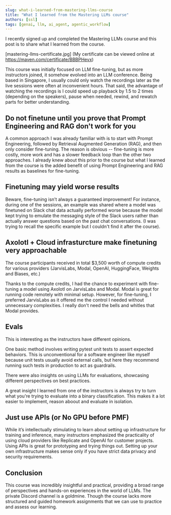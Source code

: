 ```yaml
---
slug: what-i-learned-from-mastering-llms-course
title: "What I learned from the Mastering LLMs course"
authors: [ssl]
tags: [genai, llm, ai_agent, agentic_workflow]
---
```


I recently signed up and completed the Mastering LLMs course and this post is to share what I learned from the course.

[mastering-llms-certificate.jpg]
(My certificate can be viewed online at https://maven.com/certificate/BBBPHevx)

This course was initially focused on LLM fine-tuning, but as more instructors joined, it somehow evolved into an LLM conference.
Being based in Singapore, I usually could only watch the recordings later as the live sessions were often at inconvenient hours.
That said, the advantage of watching the recordings is I could speed up playback by 1.5 to 2 times (depending on the speakers),
pause when needed, rewind, and rewatch parts for better understanding.

## Do not finetune until you prove that Prompt Engineering and RAG don't work for you

A common approach I was already familiar with is to start with Prompt Engineering,
followed by Retrieval Augmented Generation (RAG),
and then only consider fine-tuning.
The reason is obvious -- fine-tuning is more costly, more work and has a slower feedback loop than the other two approaches.
I already knew about this prior to the course but what I learned from the course is the added benefit of
using Prompt Engineering and RAG results as baselines for fine-tuning.

## Finetuning may yield worse results

Beware, fine-tuning isn’t always a guaranteed improvement!
For instance, during one of the sessions,
an example was shared where a model was finetuned on Slack chat data actually performed worse
because the model kept trying to emulate the messaging style of the Slack users
rather than actually answer questions based on the past chat conversations.
(I was trying to recall the specific example but I couldn't find it after the course).

## Axolotl + Cloud infrasturcture make finetuning very approachable

The course participants received in total $3,500 worth of compute credits for various providers
(JarvisLabs, Modal, OpenAI, HuggingFace, Weights and Biases, etc.)

Thanks to the compute credits, I had the chance to experiment with fine-tuning a model using Axolotl on JarvisLabs and Modal.
Modal is great for running code remotely with minimal setup.
However, for fine-tuning, I preferred JarvisLabs as it offered me the control I needed without unnecessary complexities.
I really don't need the bells and whitles that Modal provides.

## Evals

This is interesting as the instructors have different opinions.

One basic method involves writing pytest unit tests to assert expected behaviors.
This is unconventional for a software engineer like myself because unit tests usually avoid external calls,
but here they recommend running such tests in production to act as guardrails.

There were also insights on using LLMs for evaluations, showcasing different perspectives on best practices.

A great insight I learned from one of the instructors is always try to turn what you're trying to evaluate into a binary classification.
This makes it a lot easier to implement, reason aboout and evaluate in isolation.

## Just use APIs (or No GPU before PMF)

While it’s intellectually stimulating to learn about setting up infrastructure for training and inference,
many instructors emphasized the practicality of using cloud providers like Replicate and OpenAI for customer projects.
Using APIs is great for prototyping and trying things out.
Setting up your own infrastructure makes sense only if you have strict data privacy and security requirements.

## Conclusion

This course was incredibly insightful and practical,
providing a broad range of perspectives and hands-on experiences in the world of LLMs.
The private Discord channel is a goldmine.
Though the course lacks more structured and guided homework assignments that we can use to practice and assess our learning.
